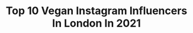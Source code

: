 ---
title: Top 10 Vegan Instagram Influencers In London In 2021
description: >-
  Find top vegan Instagram influencers in London in 2021. Most popular hashtags: #veganlondon #vegan #veganuk #veganfood.
platform: Instagram
hits: 216
text_top: See the best Instagram influencers on inBeat.
text_bottom: Our platform has 216 Instagram influencers like this in London, United Kingdom for you to contact.
profiles:
  - username: "imserenalee"
    fullname: >-
      Serena Lee  莎莉娜 🇲🇾🇬🇧
    bio: >-
      Low waste ♻️, plantbased 🍠, slow living mama 💛 Author of the Vegan London guidebook 📙 Founder @vegansofldn 🌿 she/her 🏚: @eastlondonhapa 🛠
    location: "United Kingdom"
    followers: 25599
    engagement: 244
    commentsToLikes: 0.076623
    id: ck0vx29u0wsbu0i1987aahl2j
    verified: false
    hashtags: "#plantbasedfood, #vegan, #freshproduce, #morningsickness"
  - username: "vegansofldn"
    fullname: >-
      Vegan London: Food & Lifestyle
    bio: >-
      🍔 Reviewing London’s vegan options since 2015 👀 #vegansofldn 📚 Our Vegan London guidebook, published by Quarto 👇
    location: "United Kingdom"
    followers: 108567
    engagement: 99
    commentsToLikes: 0.147016
    id: ck0tv12rw9h4h0i19nr1mqfk6
    verified: false
    hashtags: "#vegansofldn, #motherworks, #voldeliveries, #vegancommunity"
  - username: "myperfectgreens"
    fullname: >-
      Vick Sirotyuk | London
    bio: >-
      Model and content creator I develop plant-based recipes💕Workout to feel good🌟 Love skincare💫 From 🇷🇺 travelled the 🌍based in London for 9 years
    location: "United Kingdom"
    followers: 64267
    engagement: 233
    commentsToLikes: 0.072004
    id: ck0vuyzwemsjb0i199vioi9wm
    verified: false
    hashtags: "#ukbloggerlife, #ukfoodblog, #veganrecipes, #londonfoodie"
  - username: "veganbeautygirl"
    fullname: >-
      Nicole • Vegan Beauty Girl
    bio: >-
      🌿 making vegan beauty simple 👋🏼 35k+ on TikTok 🇬🇧 london ♐️ she/her 💌 email opportunities don’t DM
    location: "United Kingdom"
    followers: 25793
    engagement: 222
    commentsToLikes: 0.093721
    id: ck5hop7utpz0d0i11hbklj6pi
    verified: false
    hashtags: "#plantbasedskincare, #naturalbeautyproducts, #crueltyfreehalloween, #consciousbeauty"
  - username: "yesitsallvegan"
    fullname: >-
      yes, it's all vegan
    bio: >-
      you don’t have to eat animals to have a good time 🐶🐥🦊 vegan since 2007 ✌️🦑🦞🦓🐖🐈🦜 run by @tsouni 👋 in london, UK 🇬🇧 email: yesitsallvegan@gmail.com 💌
    location: "United Kingdom"
    followers: 39415
    engagement: 142
    commentsToLikes: 0.032136
    id: ck15uhde1n7170i199cn9plet
    verified: false
    hashtags: "#vegan, #whatveganseat, #veganlondon, #vegandelivery"
  - username: "veganbasket"
    fullname: >-
      Vegan Basket®
    bio: >-
      Bethany🌱 Sharing my Life on the Veg one post at a time 💕#plantbased #veganfood Review • Surrey 🇬🇧Email:veganbasket@outlook.com
    location: "United Kingdom"
    followers: 21957
    engagement: 774
    commentsToLikes: 0.044447
    id: ck6tvx5kworra0j71nfcbonqa
    verified: false
    hashtags: "#ukvegan, #veganeats, #veganlunch, #plantbaseddiet"
  - username: "myveganminimalist"
    fullname: >-
      My Vegan Minimalist I Tajda
    bio: >-
      Tajda, pronounced ‘thai-dah’ • Photographer, Recipe Developer + Food Blogger 📸 • Slovenian in the UK • @goodhemp ambassador
    location: "United Kingdom"
    followers: 9673
    engagement: 608
    commentsToLikes: 0.081811
    id: ck5zraq9sw8au0i14gdgufwo9
    verified: false
    hashtags: "#veganideas, #vegandesserts, #veganfeed, #veganmealshare"
  - username: "ellietheveggie"
    fullname: >-
      Ellie ☀️🥑🍌
    bio: >-
      🏴󠁧󠁢󠁳󠁣󠁴󠁿 📍 Bruges 🇪🇺 College of Europe 🇧🇪 📚 KCL 🇬🇧 Food spots and Recipe ideas for yummy easy plantiful meals 🌱 #veggie #vegan My blog:
    location: "United Kingdom"
    followers: 2822
    engagement: 1125
    commentsToLikes: 0.267933
    id: ck5byrui4ppyw0i11716tmlny
    verified: false
    hashtags: "#veganuk, #foodporn, #veganpasta, #healthyvegan"
  - username: "tofuqueen_"
    fullname: >-
      Alex | Vegan food & finds 🌱
    bio: >-
      25 • she/her • student in psychology vegan for the animals 🐷 reviews, recipes and finds 🥑 East Sussex📍
    location: "United Kingdom"
    followers: 7907
    engagement: 576
    commentsToLikes: 0.125626
    id: ckap9m766sq8u0i782csn4qdb
    verified: false
    hashtags: "#veganrecipes, #veganfoodblogger, #vegansofinstagram, #veganinstaclub"
  - username: "marykalymnou"
    fullname: >-
      Mary Kalymnou
    bio: >-
      Travel Aficionado #Maryhop - VIP Flight Attendant - The Diversity Project @pintolife.gr
    location: "United Kingdom"
    followers: 30509
    engagement: 232
    commentsToLikes: 0.014877
    id: ck5c2a699wugu0i117z55jspl
    verified: false
    hashtags: "#travelust, #travelgram, #maryhop, #igtravel"
---